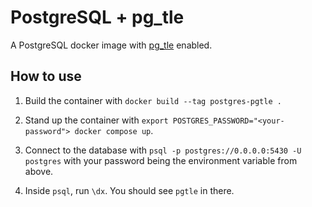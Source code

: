 # PostgreSQL + pg_tle

A PostgreSQL docker image with [pg_tle](https://github.com/aws/pg_tle) enabled.

## How to use

1. Build the container with `docker build --tag postgres-pgtle .`

2. Stand up the container with `export POSTGRES_PASSWORD="<your-password"> docker compose up`.

3. Connect to the database with `psql -p postgres://0.0.0.0:5430 -U postgres`
   with your password being the environment variable from above.

4. Inside `psql`, run `\dx`. You should see `pgtle` in there.
